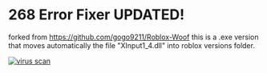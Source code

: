 # 268 Error Fixer UPDATED!
forked from https://github.com/gogo9211/Roblox-Woof 
this is a .exe version that moves automatically the file "XInput1_4.dll" into roblox versions folder.


[![virus scan](https://i.imgur.com/RitgN7F.png)](https://www.virustotal.com/gui/file/05cc245e91db4abc729da55b45a4550c04c43abf2e5dd41e2c6d0de820c563c3?nocache=1)
